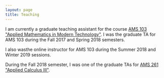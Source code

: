 ```yaml
---
layout: page
title: Teaching 
---
```


I am currently a graduate teaching assistant for the course [AMS 103 "Applied
Mathematics in Modern Technology"][course]. I was the graduate TA for AMS 103
during the Fall 2017 and Spring 2018 semesters.

I also wasthe online instructor for AMS 103 during the Summer 2018 and Winter
2019 sessions.

During the Fall 2018 semester, I was one of the graduate TAs for [AMS 261
"Applied Calculus III"][calc].

[course]: https://www.stonybrook.edu/commcms/ams/undergraduate/_courses/ams103.php
[calc]: https://www.stonybrook.edu/commcms/ams/undergraduate/_courses/ams261.php
